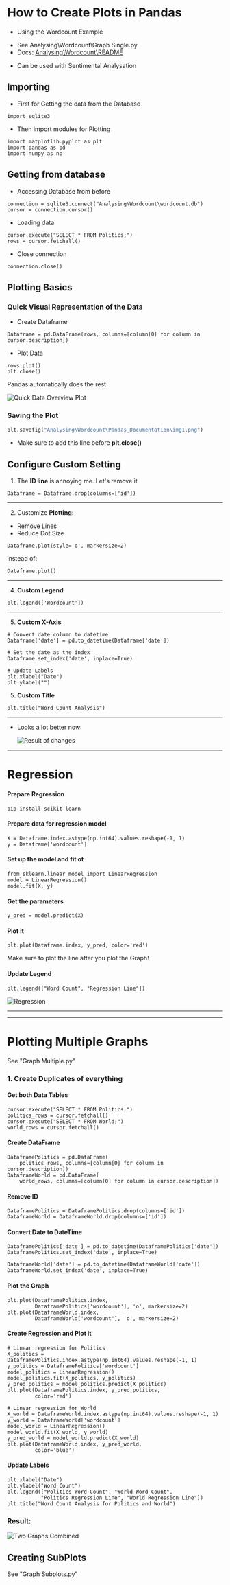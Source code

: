 # How to Create Plots in Pandas

- Using the Wordcount Example

* See Analysing\Wordcount\Graph Single\.py
* Docs: [Analysing\Wordcount\README](https://github.com/AdminL3/Jugend-Forscht/blob/main/Analysing/Wordcount/)

- Can be used with Sentimental Analysation

## Importing

- First for Getting the data from the Database

```
import sqlite3
```

- Then import modules for Plotting

```
import matplotlib.pyplot as plt
import pandas as pd
import numpy as np
```

## Getting from database

- Accessing Database from before

```
connection = sqlite3.connect("Analysing\Wordcount\wordcount.db")
cursor = connection.cursor()
```

- Loading data

```
cursor.execute("SELECT * FROM Politics;")
rows = cursor.fetchall()
```

- Close connection

```
connection.close()
```

## Plotting Basics

### Quick Visual Representation of the Data

- Create Dataframe

```
Dataframe = pd.DataFrame(rows, columns=[column[0] for column in cursor.description])
```

- Plot Data

```
rows.plot()
plt.close()
```

Pandas automatically does the rest

![Quick Data Overview Plot](img1.png)

### Saving the Plot

```python
plt.savefig("Analysing\Wordcount\Pandas_Documentation\img1.png")
```

- Make sure to add this line before **plt.close()**

## Configure Custom Setting

1. The **ID line** is annoying me. Let's remove it

```
Dataframe = Dataframe.drop(columns=['id'])
```

---

2.  Customize **Plotting**:

- Remove Lines
- Reduce Dot Size

```
Dataframe.plot(style='o', markersize=2)
```

instead of:

```
Dataframe.plot()
```

---

4. **Custom Legend**

```
plt.legend(['Wordcount'])
```

---

5. **Custom X-Axis**

```
# Convert date column to datetime
Dataframe['date'] = pd.to_datetime(Dataframe['date'])

# Set the date as the index
Dataframe.set_index('date', inplace=True)

# Update Labels
plt.xlabel("Date")
plt.ylabel("")
```

5. **Custom Title**

```
plt.title("Word Count Analysis")
```

---

- Looks a lot better now:

  ![Result of changes](img2.png)

---

# Regression

#### Prepare Regression

```
pip install scikit-learn
```

#### Prepare data for regression model

```
X = Dataframe.index.astype(np.int64).values.reshape(-1, 1)
y = Dataframe['wordcount']
```

#### Set up the model and fit ot

```
from sklearn.linear_model import LinearRegression
model = LinearRegression()
model.fit(X, y)
```

#### Get the parameters

```
y_pred = model.predict(X)
```

#### Plot it

```
plt.plot(Dataframe.index, y_pred, color='red')
```

Make sure to plot the line after you plot the Graph!

#### Update Legend

```
plt.legend(["Word Count", "Regression Line"])
```

![Regression](img3.png)

---

---

# Plotting Multiple Graphs

See "Graph Multiple\.py"

### 1. Create Duplicates of everything

#### Get both Data Tables

```
cursor.execute("SELECT * FROM Politics;")
politics_rows = cursor.fetchall()
cursor.execute("SELECT * FROM World;")
world_rows = cursor.fetchall()
```

#### Create DataFrame

```
DataframePolitics = pd.DataFrame(
    politics_rows, columns=[column[0] for column in cursor.description])
DataframeWorld = pd.DataFrame(
    world_rows, columns=[column[0] for column in cursor.description])
```

#### Remove ID

```
DataframePolitics = DataframePolitics.drop(columns=['id'])
DataframeWorld = DataframeWorld.drop(columns=['id'])
```

#### Convert Date to DateTime

```
DataframePolitics['date'] = pd.to_datetime(DataframePolitics['date'])
DataframePolitics.set_index('date', inplace=True)
```

```
DataframeWorld['date'] = pd.to_datetime(DataframeWorld['date'])
DataframeWorld.set_index('date', inplace=True)
```

#### Plot the Graph

```
plt.plot(DataframePolitics.index,
         DataframePolitics['wordcount'], 'o', markersize=2)
plt.plot(DataframeWorld.index,
         DataframeWorld['wordcount'], 'o', markersize=2)
```

#### Create Regression and Plot it

```
# Linear regression for Politics
X_politics = DataframePolitics.index.astype(np.int64).values.reshape(-1, 1)
y_politics = DataframePolitics['wordcount']
model_politics = LinearRegression()
model_politics.fit(X_politics, y_politics)
y_pred_politics = model_politics.predict(X_politics)
plt.plot(DataframePolitics.index, y_pred_politics,
         color='red')

# Linear regression for World
X_world = DataframeWorld.index.astype(np.int64).values.reshape(-1, 1)
y_world = DataframeWorld['wordcount']
model_world = LinearRegression()
model_world.fit(X_world, y_world)
y_pred_world = model_world.predict(X_world)
plt.plot(DataframeWorld.index, y_pred_world,
         color='blue')
```

#### Update Labels

```
plt.xlabel("Date")
plt.ylabel("Word Count")
plt.legend(["Politics Word Count", "World Word Count",
           "Politics Regression Line", "World Regression Line"])
plt.title("Word Count Analysis for Politics and World")
```

### Result:

![Two Graphs Combined](img4.png)

## Creating SubPlots

See "Graph Subplots\.py"
